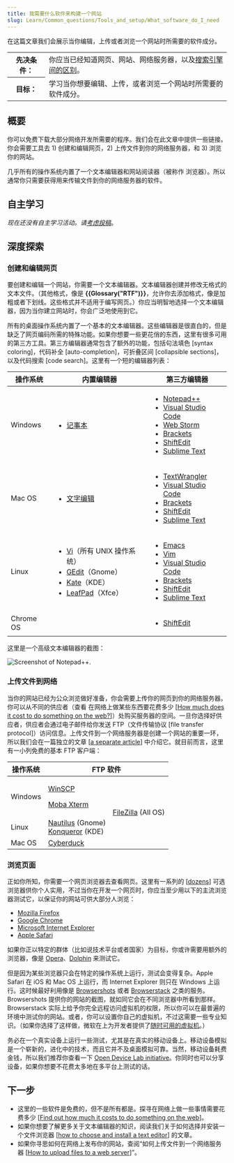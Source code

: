 ```yaml
---
title: 我需要什么软件来构建一个网站
slug: Learn/Common_questions/Tools_and_setup/What_software_do_I_need
---
```


在这篇文章我们会展示当你编辑，上传或者浏览一个网站时所需要的软件成分。

<table>
  <tbody>
    <tr>
      <th scope="row">先决条件：</th>
      <td>
        你应当已经知道网页、网站、网络服务器，以及<a
          href="/zh-CN/docs/Learn/page_vs_site_vs_server_vs_search_engine"
          >搜索引擎间的区别</a
        >。
      </td>
    </tr>
    <tr>
      <th scope="row">目标：</th>
      <td>学习当你想要编辑、上传，或者浏览一个网站时所需要的软件成分。</td>
    </tr>
  </tbody>
</table>

## 概要

你可以免费下载大部分网络开发所需要的程序。我们会在此文章中提供一些链接。你会需要工具去 1) 创建和编辑网页，2) 上传文件到你的网络服务器，和 3) 浏览你的网站。

几乎所有的操作系统内置了一个文本编辑器和网站阅读器（被称作 浏览器）。所以通常你只需要获得用来传输文件到你的网络服务器的软件。

## 自主学习

_现在还没有自主学习活动。请[考虑投稿](/zh-CN/docs/MDN/Getting_started)_。

## 深度探索

### 创建和编辑网页

要创建和编辑一个网站，你需要一个文本编辑器。文本编辑器创建并修改无格式的文本文件。（其他格式，像是 **{{Glossary("RTF")}}**，允许你去添加格式，像是加粗或者下划线。这些格式并不适用于编写网页。）你应当明智地选择一个文本编辑器，因为当你建立网站时，你会广泛地使用到它。

所有的桌面操作系统内置了一个基本的文本编辑器。这些编辑器是很直白的，但是缺乏了网页编码所需的特殊功能。如果你想要一些更花俏的东西，这里有很多可用的第三方工具。第三方编辑器通常包含了额外的功能，包括句法填色 \[syntax coloring]，代码补全 \[auto-completion]，可折叠区间 \[collapsible sections]，以及代码搜索 \[code search]。这里有一个短的编辑器列表：

<table class="standard-table">
  <thead>
    <tr>
      <th scope="col">操作系统</th>
      <th scope="col">内置编辑器</th>
      <th scope="col">第三方编辑器</th>
    </tr>
  </thead>
  <tbody>
    <tr>
      <td>Windows</td>
      <td>
        <ul>
          <li><a href="https://zh.wikipedia.org/wiki/記事本">记事本</a></li>
        </ul>
      </td>
      <td>
        <ul>
          <li><a href="https://notepad-plus-plus.org/">Notepad++</a></li>
          <li>
            <a href="https://www.visualstudio.com/">Visual Studio Code</a>
          </li>
          <li><a href="https://www.jetbrains.com/webstorm/">Web Storm</a></li>
          <li><a href="http://brackets.io/">Brackets</a></li>
          <li><a href="https://shiftedit.net/">ShiftEdit</a></li>
          <li><a href="https://www.sublimetext.com/">Sublime Text</a></li>
        </ul>
      </td>
    </tr>
    <tr>
      <td>Mac OS</td>
      <td>
        <ul>
          <li>
            <a href="https://zh.wikipedia.org/wiki/文字編輯_(應用程式)"
              >文字编辑</a
            >
          </li>
        </ul>
      </td>
      <td>
        <ul>
          <li>
            <a href="https://www.barebones.com/products/textwrangler/"
              >TextWrangler</a
            >
          </li>
          <li>
            <a href="https://www.visualstudio.com/">Visual Studio Code</a>
          </li>
          <li><a href="http://brackets.io/">Brackets</a></li>
          <li><a href="https://shiftedit.net/">ShiftEdit</a></li>
          <li><a href="https://www.sublimetext.com/">Sublime Text</a></li>
        </ul>
      </td>
    </tr>
    <tr>
      <td>Linux</td>
      <td>
        <ul>
          <li>
            <a href="https://zh.wikipedia.org/wiki/Vi">Vi</a>（所有 UNIX
            操作系统）
          </li>
          <li>
            <a href="https://zh.wikipedia.org/wiki/Gedit">GEdit</a>（Gnome）
          </li>
          <li><a href="https://zh.wikipedia.org/wiki/Kate">Kate</a>（KDE）</li>
          <li>
            <a href="https://zh.wikipedia.org/wiki/Leafpad">LeafPad</a>（Xfce）
          </li>
        </ul>
      </td>
      <td>
        <ul>
          <li><a href="https://www.gnu.org/software/emacs/">Emacs</a></li>
          <li><a href="https://www.vim.org/">Vim</a></li>
          <li>
            <a href="https://www.visualstudio.com/">Visual Studio Code</a>
          </li>
          <li><a href="http://brackets.io/">Brackets</a></li>
          <li><a href="https://shiftedit.net/">ShiftEdit</a></li>
          <li><a href="https://www.sublimetext.com/">Sublime Text</a></li>
        </ul>
      </td>
    </tr>
    <tr>
      <td>Chrome OS</td>
      <td></td>
      <td>
        <ul>
          <li><a href="https://shiftedit.net/">ShiftEdit</a></li>
        </ul>
      </td>
    </tr>
  </tbody>
</table>

这里是一个高级文本编辑器的截图：

![Screenshot of Notepad++.](notepadplusplus.png)

### 上传文件到网络

当你的网站已经为公众浏览做好准备，你会需要上传你的网页到你的网络服务器。你可以从不同的供应者（查看 在网络上做某些东西要花费多少 \[[How much does it cost to do something on the web?](/zh-CN/docs/Learn/How_much_does_it_cost)]）处购买服务器的空间。一旦你选择好供应者，供应者会通过电子邮件给你发送 FTP（文件传输协议 \[file transfer protocol]）访问信息。上传文件到一个网络服务器是创建一个网站的重要一环，所以我们会在一篇独立的文章 \[[a separate article](/zh-CN/docs/Learn/Upload_files_to_a_web_server)] 中介绍它。就目前而言，这里有一小列免费的基本 FTP 客户端：

<table>
  <thead>
    <tr>
      <th scope="col">操作系统</th>
      <th colspan="2" scope="col">FTP 软件</th>
    </tr>
  </thead>
  <tbody>
    <tr>
      <td>Windows</td>
      <td>
        <p><a href="http://winscp.net">WinSCP</a></p>
        <p><a href="http://mobaxterm.mobatek.net/">Moba Xterm</a></p>
      </td>
      <td colspan="1" rowspan="3">
        <a href="https://filezilla-project.org/">FileZilla</a> (All OS)
      </td>
    </tr>
    <tr>
      <td>Linux</td>
      <td>
        <a href="https://live.gnome.org/Nautilus">Nautilus</a> (Gnome)<br /><a
          href="http://www.konqueror.org/"
          >Konqueror</a
        >
        (KDE)
      </td>
    </tr>
    <tr>
      <td>Mac OS</td>
      <td><a href="http://cyberduck.de/">Cyberduck</a></td>
    </tr>
  </tbody>
</table>

### 浏览页面

正如你所知，你需要一个网页浏览器去查看网页。这里有一系列的 \[[dozens](http://en.wikipedia.org/wiki/List_of_web_browsers)] 可选浏览器供你个人实用，不过当你在开发一个网页时，你应当至少用以下的主流浏览器测试它，以保证你的网站可供大部分人浏览：

- [Mozilla Firefox](https://www.mozilla.org/en-US/firefox/new/)
- [Google Chrome](https://www.google.cn/chrome/)
- [Microsoft Internet Explorer](https://windows.microsoft.com/en-US/internet-explorer/download-ie)
- [Apple Safari](https://www.apple.com/safari/)

如果你正以特定的群体（比如说技术平台或者国家）为目标，你或许需要用额外的浏览器，像是 [Opera](https://www.opera.com/)、[Dolphin](https://dolphin.com/) 来测试它。

但是因为某些浏览器只会在特定的操作系统上运行，测试会变得复杂。Apple Safari 在 iOS 和 Mac OS 上运行，而 Internet Explorer 则只在 Windows 上运行。这时候最好利用像是 [Browsershots](http://browsershots.org/) 或者 [Browserstack](http://www.browserstack.com/) 之类的服务。Browsershots 提供你的网站的截图，就如同它会在不同浏览器中所看到那样。Browserstack 实际上给予你完全远程访问虚拟机的权限，所以你可以在最普遍的环境中测试你的网站。或者，你可以设置你自己的虚拟机，不过这需要一些专业知识。（如果你选择了这样做，微软在上为开发者提供了[随时可用的虚拟机](https://developer.microsoft.com/zh-cn/microsoft-edge/tools/vms/)。）

务必在一个真实设备上运行一些测试，尤其是在真实的移动设备上。移动设备模拟是一个崭新的，进化中的技术，而且它并不及桌面模拟可靠。当然，移动设备耗费金钱，所以我们推荐你查看一下 [Open Device Lab initiative](http://opendevicelab.com/)。你同时也可以分享设备，如果你想要不花费太多地在多平台上测试的话。

## 下一步

- 这里的一些软件是免费的，但不是所有都是。探寻在网络上做一些事情需要花费多少 \[[Find out how much it costs to do something on the web](/zh-CN/docs/Learn/Common_questions/How_much_does_it_cost)]。
- 如果你想要了解更多关于文本编辑器的知识，阅读我们关于如何选择并安装一个文件浏览器 \[[how to choose and install a text editor](/zh-CN/docs/Learn/Choose,_Install_and_set_up_a_text_editor)] 的文章。
- 如果你寻思如何在网络上发布你的网站，查阅“如何上传文件到一个网络服务器 \[[How to upload files to a web server](/zh-CN/docs/Learn/Upload_files_to_a_web_server)]”。
